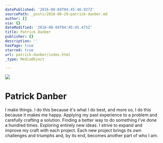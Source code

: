 ```yaml
---
datePublished: '2016-08-04T04:45:46.927Z'
sourcePath: _posts/2016-06-29-patrick-danber.md
author: []
via: {}
dateModified: '2016-08-04T04:45:45.475Z'
title: Patrick Danber
publisher: {}
description: ''
hasPage: true
starred: true
url: patrick-danber/index.html
_type: MediaObject

---
```

![](https://imgflo.herokuapp.com/graph/vahj1ThiexotieMo/28ce5521a604c473235b4c42b7ff7824/croprotate.jpg?cropheight=2101&cropwidth=3300&degrees=0&input=https%3A%2F%2Fthe-grid-user-content.s3-us-west-2.amazonaws.com%2Ffb6318d2-4092-4186-924f-22f6fd283e10.jpg&x=0&y=0)

# Patrick Danber

I make things. I do this because it's what I do best, and more so, I do this because it makes me happy. Applying my past experience to a problem and carefully crafting a solution. Finding a better way to do something I've done a hundred times. Exploring entirely new ideas. I strive to expand and improve my craft with each project. Each new project brings its own challenges and triumphs and, by its end, becomes another part of who I am.